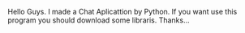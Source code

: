 Hello Guys. I made a Chat Aplicattion by Python.
If you want use this program you should download some libraris.
Thanks...
